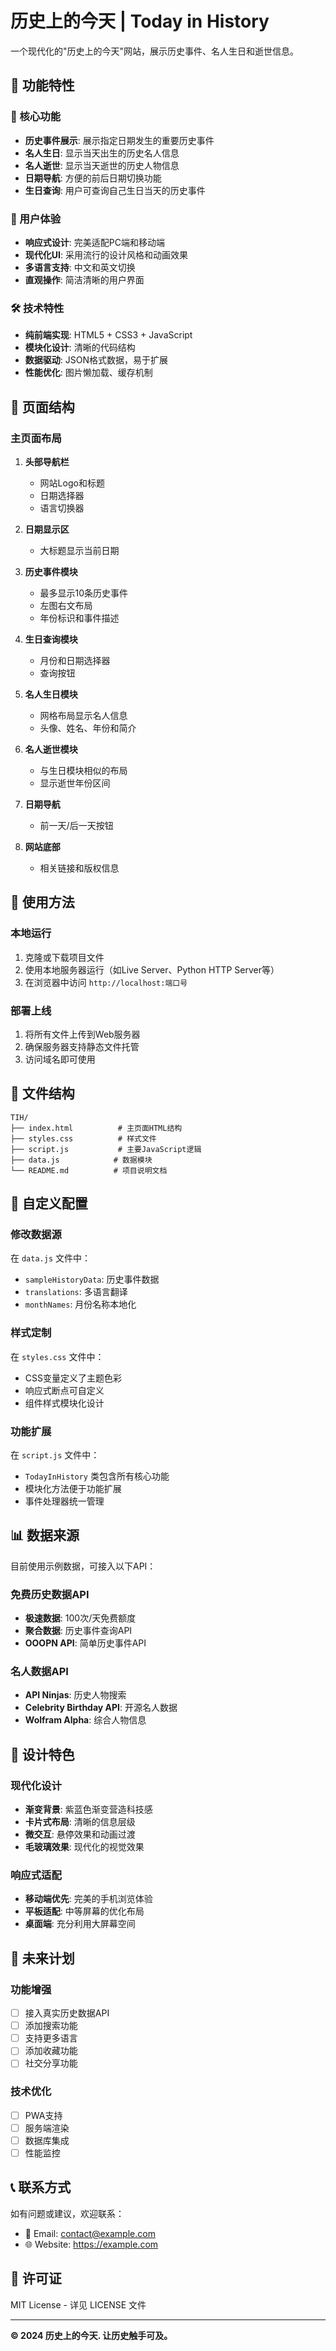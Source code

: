 # 历史上的今天 | Today in History

一个现代化的"历史上的今天"网站，展示历史事件、名人生日和逝世信息。

## 🌟 功能特性

### 🎯 核心功能
- **历史事件展示**: 展示指定日期发生的重要历史事件
- **名人生日**: 显示当天出生的历史名人信息  
- **名人逝世**: 显示当天逝世的历史人物信息
- **日期导航**: 方便的前后日期切换功能
- **生日查询**: 用户可查询自己生日当天的历史事件

### 🎨 用户体验
- **响应式设计**: 完美适配PC端和移动端
- **现代化UI**: 采用流行的设计风格和动画效果
- **多语言支持**: 中文和英文切换
- **直观操作**: 简洁清晰的用户界面

### 🛠 技术特性  
- **纯前端实现**: HTML5 + CSS3 + JavaScript
- **模块化设计**: 清晰的代码结构
- **数据驱动**: JSON格式数据，易于扩展
- **性能优化**: 图片懒加载、缓存机制

## 📱 页面结构

### 主页面布局
1. **头部导航栏**
   - 网站Logo和标题
   - 日期选择器
   - 语言切换器

2. **日期显示区**
   - 大标题显示当前日期

3. **历史事件模块**
   - 最多显示10条历史事件
   - 左图右文布局
   - 年份标识和事件描述

4. **生日查询模块**
   - 月份和日期选择器
   - 查询按钮

5. **名人生日模块**
   - 网格布局显示名人信息
   - 头像、姓名、年份和简介

6. **名人逝世模块**
   - 与生日模块相似的布局
   - 显示逝世年份区间

7. **日期导航**
   - 前一天/后一天按钮

8. **网站底部**
   - 相关链接和版权信息

## 🚀 使用方法

### 本地运行
1. 克隆或下载项目文件
2. 使用本地服务器运行（如Live Server、Python HTTP Server等）
3. 在浏览器中访问 `http://localhost:端口号`

### 部署上线
1. 将所有文件上传到Web服务器
2. 确保服务器支持静态文件托管
3. 访问域名即可使用

## 📁 文件结构

```
TIH/
├── index.html          # 主页面HTML结构
├── styles.css          # 样式文件
├── script.js           # 主要JavaScript逻辑
├── data.js            # 数据模块
└── README.md          # 项目说明文档
```

## 🔧 自定义配置

### 修改数据源
在 `data.js` 文件中：
- `sampleHistoryData`: 历史事件数据
- `translations`: 多语言翻译
- `monthNames`: 月份名称本地化

### 样式定制
在 `styles.css` 文件中：
- CSS变量定义了主题色彩
- 响应式断点可自定义
- 组件样式模块化设计

### 功能扩展
在 `script.js` 文件中：
- `TodayInHistory` 类包含所有核心功能
- 模块化方法便于功能扩展
- 事件处理器统一管理

## 📊 数据来源

目前使用示例数据，可接入以下API：

### 免费历史数据API
- **极速数据**: 100次/天免费额度
- **聚合数据**: 历史事件查询API
- **OOOPN API**: 简单历史事件API

### 名人数据API  
- **API Ninjas**: 历史人物搜索
- **Celebrity Birthday API**: 开源名人数据
- **Wolfram Alpha**: 综合人物信息

## 🎨 设计特色

### 现代化设计
- **渐变背景**: 紫蓝色渐变营造科技感
- **卡片式布局**: 清晰的信息层级
- **微交互**: 悬停效果和动画过渡
- **毛玻璃效果**: 现代化的视觉效果

### 响应式适配
- **移动端优先**: 完美的手机浏览体验
- **平板适配**: 中等屏幕的优化布局  
- **桌面端**: 充分利用大屏幕空间

## 🔮 未来计划

### 功能增强
- [ ] 接入真实历史数据API
- [ ] 添加搜索功能
- [ ] 支持更多语言
- [ ] 添加收藏功能
- [ ] 社交分享功能

### 技术优化
- [ ] PWA支持
- [ ] 服务端渲染
- [ ] 数据库集成
- [ ] 性能监控

## 📞 联系方式

如有问题或建议，欢迎联系：
- 📧 Email: contact@example.com
- 🌐 Website: https://example.com

## 📄 许可证

MIT License - 详见 LICENSE 文件

---

**© 2024 历史上的今天. 让历史触手可及。**